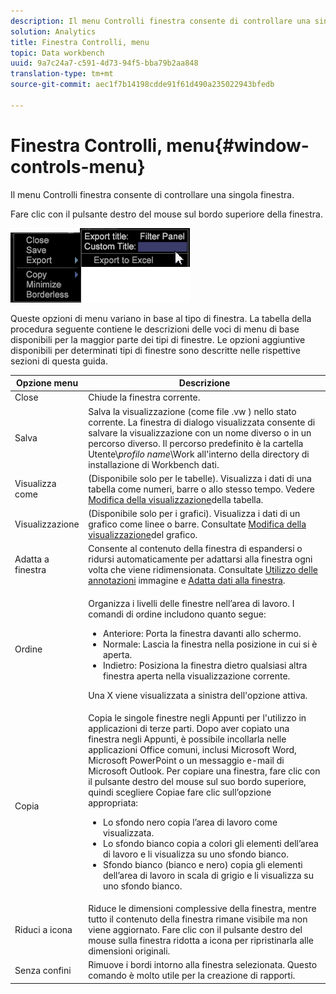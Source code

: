 ```yaml
---
description: Il menu Controlli finestra consente di controllare una singola finestra.
solution: Analytics
title: Finestra Controlli, menu
topic: Data workbench
uuid: 9a7c24a7-c591-4d73-94f5-bba79b2aa848
translation-type: tm+mt
source-git-commit: aec1f7b14198cdde91f61d490a235022943bfedb

---
```



# Finestra Controlli, menu{#window-controls-menu}

Il menu Controlli finestra consente di controllare una singola finestra.

Fare clic con il pulsante destro del mouse sul bordo superiore della finestra.

![](assets/mnu_window_TitleBar.png)

Queste opzioni di menu variano in base al tipo di finestra. La tabella della procedura seguente contiene le descrizioni delle voci di menu di base disponibili per la maggior parte dei tipi di finestre. Le opzioni aggiuntive disponibili per determinati tipi di finestre sono descritte nelle rispettive sezioni di questa guida.

<table id="table_13ADF7B7E50E44D890768A5F9BAC8D06"> 
 <thead> 
  <tr> 
   <th colname="col1" class="entry"> Opzione menu </th> 
   <th colname="col2" class="entry"> Descrizione </th> 
  </tr> 
 </thead>
 <tbody> 
  <tr> 
   <td colname="col1"> Close </td> 
   <td colname="col2"> Chiude la finestra corrente. </td> 
  </tr> 
  <tr> 
   <td colname="col1"> Salva </td> 
   <td colname="col2">Salva la visualizzazione (come file <span class="filepath"> .vw</span> ) nello stato corrente. La finestra di dialogo visualizzata consente di salvare la visualizzazione con un nome diverso o in un percorso diverso. Il percorso predefinito è la cartella Utente\<i>profilo name</i>\Work all'interno della directory di installazione di Workbench dati. </td> 
  </tr> 
  <tr> 
   <td colname="col1"> Visualizza come </td> 
   <td colname="col2">(Disponibile solo per le tabelle). Visualizza i dati di una tabella come numeri, barre o allo stesso tempo. Vedere <a href="../../../home/c-get-started/c-analysis-vis/c-tables/c-chg-tbl-disp.md#concept-c515caeefce9495f88873a10dc112770"> Modifica della visualizzazione</a>della tabella. </td> 
  </tr> 
  <tr> 
   <td colname="col1"> Visualizzazione </td> 
   <td colname="col2">(Disponibile solo per i grafici). Visualizza i dati di un grafico come linee o barre. Consultate <a href="../../../home/c-get-started/c-analysis-vis/c-graphs/c-chg-graph-disp.md#concept-eaba669d90f64cfa872f1397205fe2f7"> Modifica della visualizzazione</a>del grafico. </td> 
  </tr> 
  <tr> 
   <td colname="col1"> Adatta a finestra </td> 
   <td colname="col2">Consente al contenuto della finestra di espandersi o ridursi automaticamente per adattarsi alla finestra ogni volta che viene ridimensionata. Consultate <a href="../../../home/c-get-started/c-analysis-vis/c-annots/c-image-annots.md#concept-02081ed7d91c4fdcb8fc863f2a51c962"> Utilizzo delle annotazioni</a> immagine e <a href="../../../home/c-get-started/c-analysis-vis/c-tables/c-fit-data-win.md#concept-b812b1171fc240d9a4cf6d6d57f621a6"> Adatta dati alla finestra</a>. </td> 
  </tr> 
  <tr> 
   <td colname="col1"> Ordine </td> 
   <td colname="col2"> <p>Organizza i livelli delle finestre nell’area di lavoro. I comandi di ordine includono quanto segue: 
     <ul id="ul_90391B26719040AE8E0F80FE33B106FD"> 
      <li id="li_D1B38998C8CC452D8B642132B94F92F7">Anteriore: Porta la finestra davanti allo schermo. </li> 
      <li id="li_71EEC709AA734924AE8740313031DF6E">Normale: Lascia la finestra nella posizione in cui si è aperta. </li> 
      <li id="li_B6489677FF5540E4BD854EE1CE504CCA">Indietro: Posiziona la finestra dietro qualsiasi altra finestra aperta nella visualizzazione corrente. </li> 
     </ul> </p> <p>Una X viene visualizzata a sinistra dell'opzione attiva. </p> </td> 
  </tr> 
  <tr> 
   <td colname="col1"> Copia </td> 
   <td colname="col2">Copia le singole finestre negli Appunti per l'utilizzo in applicazioni di terze parti. Dopo aver copiato una finestra negli Appunti, è possibile incollarla nelle applicazioni Office comuni, inclusi Microsoft Word, Microsoft PowerPoint o un messaggio e-mail di Microsoft Outlook. Per copiare una finestra, fare clic con il pulsante destro del mouse sul suo bordo superiore, quindi scegliere <span class="uicontrol"> Copia</span>e fare clic sull’opzione appropriata: 
    <ul id="ul_ECCD6A70729E40998C64714E01504995"> 
     <li id="li_21D375DAE7BC4F449C8A3225296A6D26">Lo sfondo nero copia l’area di lavoro come visualizzata. </li> 
     <li id="li_1B08C688678F42948E0952EEE0BF2B30">Lo sfondo bianco copia a colori gli elementi dell’area di lavoro e li visualizza su uno sfondo bianco. </li> 
     <li id="li_86F497A2275C43B5835DEDD0A4BF76E8">Sfondo bianco (bianco e nero) copia gli elementi dell’area di lavoro in scala di grigio e li visualizza su uno sfondo bianco. </li> 
    </ul> </td> 
  </tr> 
  <tr> 
   <td colname="col1"> Riduci a icona </td> 
   <td colname="col2"> Riduce le dimensioni complessive della finestra, mentre tutto il contenuto della finestra rimane visibile ma non viene aggiornato. Fare clic con il pulsante destro del mouse sulla finestra ridotta a icona per ripristinarla alle dimensioni originali. </td> 
  </tr> 
  <tr> 
   <td colname="col1"> Senza confini </td> 
   <td colname="col2"> Rimuove i bordi intorno alla finestra selezionata. Questo comando è molto utile per la creazione di rapporti. </td> 
  </tr> 
 </tbody> 
</table>
